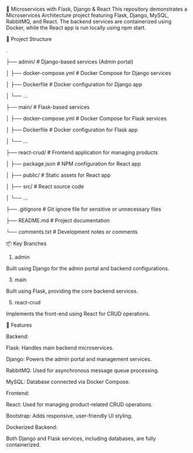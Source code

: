 🐍 Microservices with Flask, Django & React
This repository demonstrates a Microservices Architecture project featuring Flask, Django, MySQL, RabbitMQ, and React.
The backend services are containerized using Docker, while the React app is run locally using npm start.

📂 Project Structure

.

├── admin/               # Django-based services (Admin portal)

│   ├── docker-compose.yml # Docker Compose for Django services

│   ├── Dockerfile       # Docker configuration for Django app

│   └── ...

├── main/                # Flask-based services

│   ├── docker-compose.yml # Docker Compose for Flask services

│   ├── Dockerfile       # Docker configuration for Flask app

│   └── ...

├── react-crud/          # Frontend application for managing products

│   ├── package.json     # NPM configuration for React app

│   ├── public/          # Static assets for React app

│   ├── src/             # React source code

│   └── ...

├── .gitignore           # Git ignore file for sensitive or unnecessary files

├── README.md            # Project documentation

└── comments.txt         # Development notes or comments

📦 Key Branches

1. admin

Built using Django for the admin portal and backend configurations.

3. main

Built using Flask, providing the core backend services.

5. react-crud

Implements the front-end using React for CRUD operations.

🚀 Features

Backend:

Flask: Handles main backend microservices.

Django: Powers the admin portal and management services.

RabbitMQ: Used for asynchronous message queue processing.

MySQL: Database connected via Docker Compose.

Frontend:

React: Used for managing product-related CRUD operations.

Bootstrap: Adds responsive, user-friendly UI styling.

Dockerized Backend:

Both Django and Flask services, including databases, are fully containerized.
